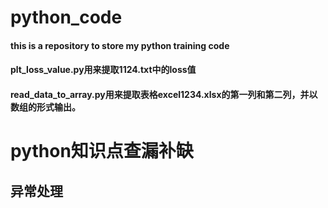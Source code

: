 # python_code
#### this is a repository to store my python training code
#### plt_loss_value.py用来提取1124.txt中的loss值
#### read_data_to_array.py用来提取表格excel1234.xlsx的第一列和第二列，并以数组的形式输出。

# python知识点查漏补缺

异常处理
---
